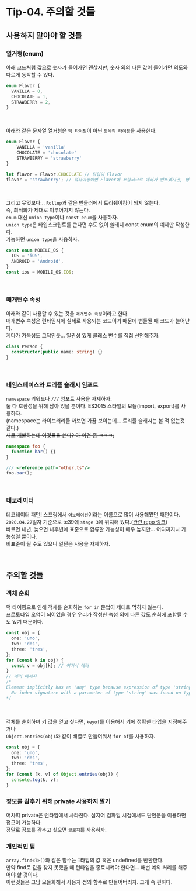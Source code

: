 # Tip-04. 주의할 것들

## 사용하지 말아야 할 것들

### 열거형(enum)

아래 코드처럼 값으로 숫자가 들어가면 괜찮지만, 숫자 외의 다른 값이 들어가면 의도와 다르게 동작할 수 있다.

```ts
enum Flavor {
  VANILLA = 0,
  CHOCOLATE = 1,
  STRAWBERRY = 2,
}
```

<br>

아래와 같은 문자열 열거형은 `덕 타이핑`이 아닌 `명목적 타이핑`을 사용한다.

```ts
enum Flavor {
    VANILLA = 'vanilla'
    CHOCOLATE = 'chocolate'
    STRAWBERRY = 'strawberry'
}

let flavor = Flavor.CHOCOLATE // 타입이 Flavor
flavor = 'strawberry'; // 덕타이핑이면 Flavor에 포함되므로 에러가 안뜨곘지만, 명목적 타이핑이기 때문에 에러가 뜬다.
```

<br>

그리고 무엇보다... `Rollup`과 같은 번들러에서 트리쉐이킹이 되지 않는다.  
즉, 최적화가 제대로 이루어지지 않는다.  
`enum` 대신 `union type`이나 `const enum`을 사용하자.  
`union type`은 타입스크립트를 쓴다면 수도 없이 쓸테니 const enum의 예제만 작성한다.  
가능하면 `union type`을 사용하자.

```ts
const enum MOBILE_OS {
  IOS = 'iOS',
  ANDROID = 'Android',
}
const ios = MOBILE_OS.IOS;
```

<br>

### 매개변수 속성

아래와 같이 사용할 수 있는 것을 `매개변수 속성`이라고 한다.  
매개변수 속성은 런타임시에 실제로 사용되는 코드이기 때문에 번들될 때 코드가 늘어난다.  
게다가 가독성도 그닥인듯... 일관성 있게 클래스 변수를 직접 선언해주자.

```ts
class Person {
  constructor(public name: string) {}
}
```

<br>

### 네임스페이스와 트리플 슬래시 임포트

`namespace` 키워드나 `///` 임포트 사용을 자제하자.  
둘 다 호환성을 위해 남아 있을 뿐이다. ES2015 스타일의 모듈(import, export)를 사용하자.  
(namespace는 라이브러리들 까보면 가끔 보이는데... 트리플 슬래시는 본 적 없는것 같다.)  
~~새로 개발하는데 이것들을 쓴다? 아 이건 좀 ㅋㅋㅋ;~~

```ts
namespace foo {
  function bar() {}
}

/// <reference path="other.ts"/>
foo.bar();
```

<br>

### 데코레이터

데코레이터 패턴! 스프링에서 `어노테이션`이라는 이름으로 많이 사용해봤던 패턴이다.  
`2020.04.27`일자 기준으로 tc39에 `stage 3`에 위치해 있다.([관련 repo 링크](https://github.com/tc39/proposal-decorators))  
빠르면 내년, 늦으면 내후년에 표준으로 합류할 가능성이 매우 높지만... 어디까지나 가능성일 뿐이다.  
비표준이 될 수도 있으니 일단은 사용을 자제하자.

<br>

## 주의할 것들

### 객체 순회

덕 타이핑으로 인해 객체를 순회하는 `for in` 문법이 제대로 먹히지 않는다.  
프로토타입 오염이 되어있을 경우 우리가 작성한 속성 외에 다른 값도 순회에 포함될 수도 있기 때문이다.

```ts
const obj = {
  one: 'uno',
  two: 'dos',
  three: 'tres',
};
for (const k in obj) {
  const v = obj[k]; // 여기서 에러
}
// 에러 메세지
/*
Element implicitly has an 'any' type because expression of type 'string' can't be used to index type '{ one: string; two: string; three: string; }'.
  No index signature with a parameter of type 'string' was found on type '{ one: string; two: string; three: string; }'
*/
```

<br>

객체를 순회하며 키 값을 얻고 싶다면, `keyof`를 이용해서 키에 정확한 타입을 지정해주거나  
`Object.entries(obj)`와 같이 배열로 만들어줘서 `for of`를 사용하자.

```ts
const obj = {
  one: 'uno',
  two: 'dos',
  three: 'tres',
};
for (const [k, v] of Object.entries(obj)) {
  console.log(k, v);
}
```

### 정보를 감추기 위해 private 사용하지 말기

어차피 private은 런타임에서 사라진다. 심지어 컴파일 시점에서도 단언문을 이용하면 접근이 가능하다.  
정말로 정보를 감추고 싶으면 `클로저`를 사용하자.

### 개인적인 팁

`array.find<T>()`와 같은 함수는 `T`타입의 값 혹은 undefined를 반환한다.  
만약 find로 값을 찾지 못했을 때 런타임을 종료시켜야 한다면... 매번 예외 처리를 해주어야 할 것이다.  
이런것들은 그냥 모듈화해서 사용자 정의 함수로 만들어버리자. 그게 속 편하다.
